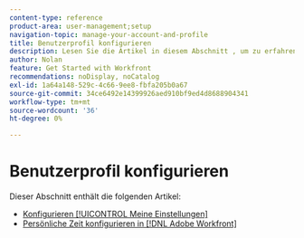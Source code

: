 ```yaml
---
content-type: reference
product-area: user-management;setup
navigation-topic: manage-your-account-and-profile
title: Benutzerprofil konfigurieren
description: Lesen Sie die Artikel in diesem Abschnitt , um zu erfahren, wie Sie Ihre [!DNL Workfront] Benutzerprofil.
author: Nolan
feature: Get Started with Workfront
recommendations: noDisplay, noCatalog
exl-id: 1a64a148-529c-4c66-9ee8-fbfa205b0a67
source-git-commit: 34ce6492e14399926aed910bf9ed4d8688904341
workflow-type: tm+mt
source-wordcount: '36'
ht-degree: 0%

---
```


# Benutzerprofil konfigurieren

Dieser Abschnitt enthält die folgenden Artikel:

* [Konfigurieren [!UICONTROL Meine Einstellungen]](../../../workfront-basics/manage-your-account-and-profile/configuring-your-user-profile/configure-my-settings.md)
* [Persönliche Zeit konfigurieren in [!DNL Adobe Workfront]](../../../workfront-basics/manage-your-account-and-profile/configuring-your-user-profile/personal-time-overview.md)
